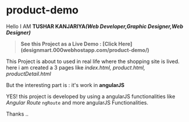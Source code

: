 # product-demo

Hello 
I AM <strong>TUSHAR KANJARIYA<i>(Web Developer,Graphic Designer,Web Designer)</i></strong>

<blockquote><b>See this Project as a Live Demo : [Click Here](designmart.000webhostapp.com/product-demo/) </b></blockquote>

This Project is about to used in real life where the shopping site is lived.
here i am created a 3 pages like <i>index.html, product.html, productDetail.html</i>

But the interesting part is : it's work in <strong>angularJS</strong>

YES!
this project is developed by using a angularJS functionalities like <i>Angular Route</i> <code>ngRoute</code> and more angularJS Functionalities.

Thanks ..
